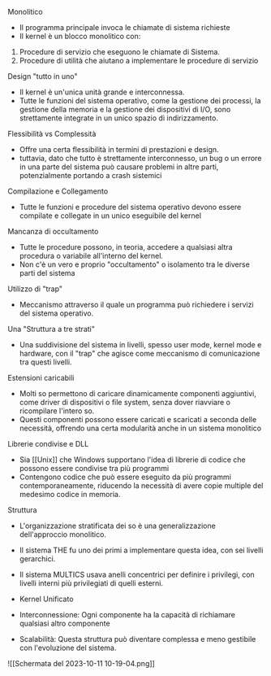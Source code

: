 Monolitico 
- Il programma principale invoca le chiamate di sistema richieste
- Il kernel è un blocco monolitico con:
1) Procedure di servizio che eseguono le chiamate di Sistema.
2) Procedure di utilità che aiutano a implementare le procedure di servizio

Design "tutto in uno"
- Il kernel è un'unica unità grande e interconnessa.
- Tutte le funzioni del sistema operativo, come la gestione dei processi, la gestione della memoria e la gestione dei dispositivi di I/O, sono strettamente integrate in un unico spazio di indirizzamento.

Flessibilità vs Complessità
- Offre una certa flessibilità in termini di prestazioni e design.
- tuttavia, dato che tutto è strettamente interconnesso, un bug o un errore in una parte del sistema può causare problemi in altre parti, potenzialmente portando a crash sistemici

Compilazione e Collegamento
- Tutte le funzioni e procedure del sistema operativo devono essere compilate e collegate in un unico eseguibile del kernel

Mancanza di occultamento
- Tutte le procedure possono, in teoria, accedere a qualsiasi altra procedura o variabile all'interno del kernel.
- Non c'è un vero e proprio "occultamento" o isolamento tra le diverse parti del sistema

Utilizzo di "trap"
- Meccanismo attraverso il quale un programma può richiedere i servizi del sistema operativo.

Una "Struttura a tre strati"
- Una suddivisione del sistema in livelli, spesso user mode, kernel mode e hardware, con il "trap" che agisce come meccanismo di comunicazione tra questi livelli.

Estensioni caricabili
- Molti so permettono di caricare dinamicamente componenti aggiuntivi, come driver di dispositivi o file system, senza dover riavviare o ricompilare l'intero so.
- Questi componenti possono essere caricati e scaricati a seconda delle necessità, offrendo una certa modularità anche in un sistema monolitico

Librerie condivise e DLL
- Sia [[Unix]] che Windows supportano l'idea di librerie di codice che possono essere condivise tra più programmi
- Contengono codice che può essere eseguito da più programmi contemporaneamente, riducendo la necessità di avere copie multiple del medesimo codice in memoria.

Struttura
- L'organizzazione stratificata dei so è una generalizzazione dell'approccio monolitico.
- Il sistema THE fu uno dei primi a implementare questa idea, con sei livelli gerarchici.
- Il sistema MULTICS usava anelli concentrici per definire i privilegi, con livelli interni più privilegiati di quelli esterni.

- Kernel Unificato
- Interconnessione: Ogni componente ha la capacità di richiamare qualsiasi altro componente
- Scalabilità: Questa struttura può diventare complessa e meno gestibile con l'evoluzione del sistema.

![[Schermata del 2023-10-11 10-19-04.png]]




